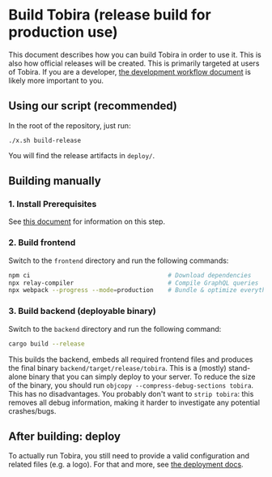 # Build Tobira (release build for production use)

This document describes how you can build Tobira in order to use it.
This is also how official releases will be created.
This is primarily targeted at users of Tobira.
If you are a developer, [the development workflow document](./dev-workflow.md) is likely more important to you.


## Using our script (recommended)

In the root of the repository, just run:

```
./x.sh build-release
```

You will find the release artifacts in `deploy/`.


## Building manually

### 1. Install Prerequisites

See [this document](./build-requirements.md) for information on this step.


### 2. Build frontend

Switch to the `frontend` directory and run the following commands:

```sh
npm ci                                      # Download dependencies
npx relay-compiler                          # Compile GraphQL queries
npx webpack --progress --mode=production    # Bundle & optimize everything
```


### 3. Build backend (deployable binary)

Switch to the `backend` directory and run the following command:

```sh
cargo build --release
```

This builds the backend, embeds all required frontend files and produces the final binary `backend/target/release/tobira`.
This is a (mostly) stand-alone binary that you can simply deploy to your server.
To reduce the size of the binary, you should run `objcopy --compress-debug-sections tobira`.
This has no disadvantages.
You probably don't want to `strip tobira`: this removes all debug information, making it harder to investigate any potential crashes/bugs.


## After building: deploy

To actually run Tobira, you still need to provide a valid configuration and related files (e.g. a logo).
For that and more, see [the deployment docs](./deploy.md).
